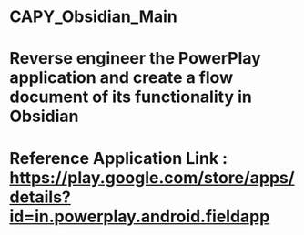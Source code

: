 # CAPY_Obsidian_Main 
# Reverse engineer the PowerPlay application and create a flow document of its functionality in Obsidian 
# Reference Application Link : https://play.google.com/store/apps/details?id=in.powerplay.android.fieldapp



